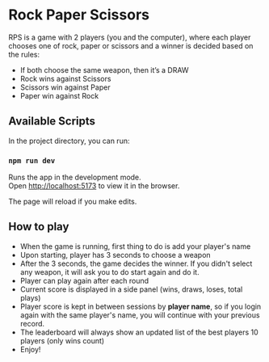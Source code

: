 # Rock Paper Scissors

RPS is a game with 2 players (you and the computer), where each player chooses one of rock, paper or scissors and a winner is decided based on the rules:

- If both choose the same weapon, then it’s a DRAW
- Rock wins against Scissors
- Scissors win against Paper
- Paper win against Rock

## Available Scripts

In the project directory, you can run:

### `npm run dev`

Runs the app in the development mode.\
Open [http://localhost:5173](http://localhost:5173) to view it in the browser.

The page will reload if you make edits.

## How to play

- When the game is running, first thing to do is add your player's name
- Upon starting, player has 3 seconds to choose a weapon
- After the 3 seconds, the game decides the winner. If you didn't select any weapon, it will ask you to do start again and do it.
- Player can play again after each round
- Current score is displayed in a side panel (wins, draws, loses, total plays)
- Player score is kept in between sessions by **player name**, so if you login again with the same player's name, you will continue with your previous record.
- The leaderboard will always show an updated list of the best players 10 players (only wins count)
- Enjoy!
